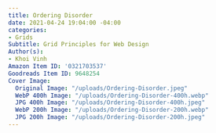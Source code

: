 ```yaml
---
title: Ordering Disorder
date: 2021-04-24 19:04:00 -04:00
categories:
- Grids
Subtitle: Grid Principles for Web Design
Author(s):
- Khoi Vinh
Amazon Item ID: '0321703537'
Goodreads Item ID: 9648254
Cover Image:
  Original Image: "/uploads/Ordering-Disorder.jpeg"
  WebP 400h Image: "/uploads/Ordering-Disorder-400h.webp"
  JPG 400h Image: "/uploads/Ordering-Disorder-400h.jpeg"
  WebP 200h Image: "/uploads/Ordering-Disorder-200h.webp"
  JPG 200h Image: "/uploads/Ordering-Disorder-200h.jpeg"
---
```


